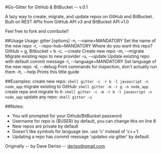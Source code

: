 #Go-Gitter for GitHub & BitBucket -- v.0.1

A lazy way to create, migrate, and update repos on GitHub and BitBucket.
Built on REST APIs from GitHub API v3 and BitBucket API v1.0

Feel free to fork and conribute!!


##Usage
    Usage: gitter [options]
    -n, --name=MANDATORY             Set the name of the new repo
    -r, --repo-hub=MANDATORY         Where do you want this repo? GitHub = g, Bitbucket = b
    -c, --create                     Create new repo
    -m, --migrate                    Migrate existing repo to new provider
    -u, --update                     Update existing repo with default commit message
    -l, --language=MANDATORY         Set language of the new repo
    -d, --debug                      Print commands for inspection, don't actually run them
    -h, --help                       Prints this little guide

##Examples:
    create new repo: 				```shell gitter -c -r b -l javascript -n node_app```
    migrate existing to GitHub: 	```shell gitter -m -r g -n node_app```
    create repo and migrate to it: 	```shell gitter -c -m -r b -l javascript -n node_app```
    update any repo: 				```shell gitter -u```

##Notes:
* You will prompted for your Github/BitBucket password
* Username for repo is ($USER) by default, you can change this on line 8
* New repos are private by default
* Doesn't like symbols for language (ex. use 'c' instead of 'c++')
* Updating a repo has commit message 'updates via gitter' by default

Originally -- by Dave Deriso -- deriso@gmail.com